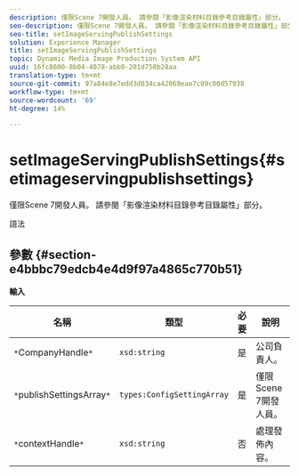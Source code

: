 ```yaml
---
description: 僅限Scene 7開發人員。 請參閱「影像渲染材料目錄參考目錄屬性」部分。
seo-description: 僅限Scene 7開發人員。 請參閱「影像渲染材料目錄參考目錄屬性」部分。
seo-title: setImageServingPublishSettings
solution: Experience Manager
title: setImageServingPublishSettings
topic: Dynamic Media Image Production System API
uuid: 16fc8600-8b04-4078-abb0-201d750b28aa
translation-type: tm+mt
source-git-commit: 97a84e8e7edd3d834ca42069eae7c09c00d57938
workflow-type: tm+mt
source-wordcount: '69'
ht-degree: 14%

---
```



# setImageServingPublishSettings{#setimageservingpublishsettings}

僅限Scene 7開發人員。 請參閱「影像渲染材料目錄參考目錄屬性」部分。

語法

## 參數 {#section-e4bbbc79edcb4e4d9f97a4865c770b51}

**輸入**

| 名稱 | 類型 | 必要 | 說明 |
|---|---|---|---|
| `*`CompanyHandle`*` | `xsd:string` | 是 | 公司負責人。 |
| `*`publishSettingsArray`*` | `types:ConfigSettingArray` | 是 | 僅限Scene 7開發人員。 |
| `*`contextHandle`*` | `xsd:string` | 否 | 處理發佈內容。 |

